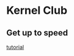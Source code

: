 # Kernel Club

## Get up to speed
[tutorial](https://github.com/isometimes/rpi4-osdev/tree/master/part1-bootstrapping?fbclid=IwAR36noxCmQbz1xGWcR-VXTRsZX30fYFxBCZYWGkhLirarOS6NOlBf9CN-9k)
